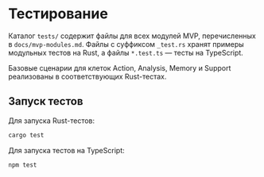 # Тестирование

Каталог `tests/` содержит файлы для всех модулей MVP, перечисленных в `docs/mvp-modules.md`. Файлы с суффиксом `_test.rs` хранят примеры модульных тестов на Rust, а файлы `*.test.ts` — тесты на TypeScript.

Базовые сценарии для клеток Action, Analysis, Memory и Support реализованы в соответствующих Rust-тестах.

## Запуск тестов

Для запуска Rust-тестов:

```bash
cargo test
```

Для запуска тестов на TypeScript:

```bash
npm test
```
